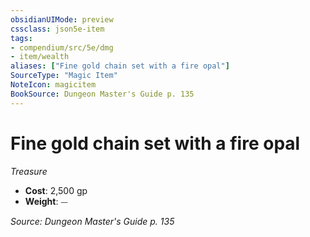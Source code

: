```yaml
---
obsidianUIMode: preview
cssclass: json5e-item
tags:
- compendium/src/5e/dmg
- item/wealth
aliases: ["Fine gold chain set with a fire opal"]
SourceType: "Magic Item"
NoteIcon: magicitem
BookSource: Dungeon Master's Guide p. 135
---
```

# Fine gold chain set with a fire opal
*Treasure*  

- **Cost**: 2,500 gp
- **Weight**: ⏤

*Source: Dungeon Master's Guide p. 135*